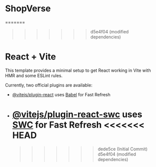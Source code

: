 # ShopVerse

=======

> > > > > > > d5e4f04 (modified dependencies)

# React + Vite

This template provides a minimal setup to get React working in Vite with HMR and some ESLint rules.

Currently, two official plugins are available:

- [@vitejs/plugin-react](https://github.com/vitejs/vite-plugin-react/blob/main/packages/plugin-react/README.md) uses [Babel](https://babeljs.io/) for Fast Refresh
- [@vitejs/plugin-react-swc](https://github.com/vitejs/vite-plugin-react-swc) uses [SWC](https://swc.rs/) for Fast Refresh
  <<<<<<< HEAD
  =======
  > > > > > > > dede5ce (Initial Commit)
  > > > > > > > d5e4f04 (modified dependencies)
